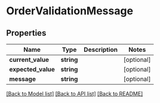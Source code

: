 # OrderValidationMessage

## Properties
Name | Type | Description | Notes
------------ | ------------- | ------------- | -------------
**current_value** | **string** |  | [optional] 
**expected_value** | **string** |  | [optional] 
**message** | **string** |  | [optional] 

[[Back to Model list]](../README.md#documentation-for-models) [[Back to API list]](../README.md#documentation-for-api-endpoints) [[Back to README]](../README.md)


